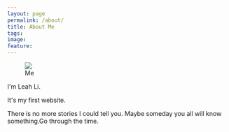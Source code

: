 ```yaml
---
layout: page
permalink: /about/
title: About Me
tags:
image:
feature:
---
```


<figure>
  <img src="{{ site.url }}/images/Leah.png">
  <figcaption>Me</figcaption>
</figure>

I'm Leah Li.

It's my first website.

There is no more stories I could tell you. Maybe someday you all will know something.Go through the time.